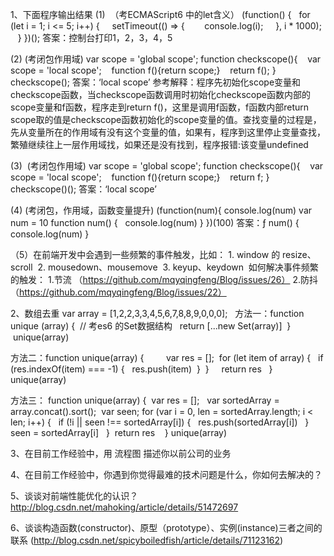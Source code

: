 1、下面程序输出结果
(1)  （考ECMAScript6 中的let含义）
(function() {
   for (let i = 1; i <= 5; i++) {
     setTimeout(() => {
        console.log(i);
     }, i * 1000);
    }
 })(); 
答案：控制台打印1，2，3，4，5


(2) (考闭包作用域)
var scope = 'global scope';
function checkscope(){
    var scope = 'local scope';
    function f(){return scope;}
    return f();
}
checkscope();
答案：‘local scope’
参考解释：程序先初始化scope变量和checkscope函数，当checkscope函数调用时初始化checkscope函数内部的scope变量和f函数，程序走到return f()，这里是调用f函数，f函数内部return scope取的值是checkscope函数初始化的scope变量的值。查找变量的过程是，先从变量所在的作用域有没有这个变量的值，如果有，程序到这里停止变量查找，繁殖继续往上一层作用域找，如果还是没有找到，程序报错:该变量undefined

(3)  (考闭包作用域)
var scope = 'global scope';
function checkscope(){
    var scope = 'local scope';
    function f(){return scope;}
    return f;
}
checkscope()();
答案：‘local scope’

(4) (考闭包，作用域，函数变量提升)
(function(num){
	console.log(num)
	var num = 10
	function num() {
	   console.log(num)
	}
})(100)
答案：ƒ num() {
		console.log(num)
	}



（5）在前端开发中会遇到一些频繁的事件触发，比如：
	1.	window 的 resize、scroll 
	2.	mousedown、mousemove 
	3.	keyup、keydown 
如何解决事件频繁的触发：
1.节流 （https://github.com/mqyqingfeng/Blog/issues/26）
2.防抖（https://github.com/mqyqingfeng/Blog/issues/22）

2、数组去重 var array = [1,2,2,3,3,4,5,6,7,8,8,9,0,0,0];  
方法一：function unique (array) { 
		// 考es6 的Set数据结构
 		return [...new Set(array)] 
      } 	  unique(array)

方法二：function unique(array) { 
    	   	var res = []; 
		for (let item of array) {
 			if (res.indexOf(item) === -1) {
 				res.push(item) 
			} 
		}
    		return res
        } 	  
       unique(array)

方法三： function unique(array) { 
		var res = [];
 		var sortedArray = array.concat().sort(); 
		var seen;
		for (var i = 0, len = sortedArray.length; i < len; i++) {
 			if (!i || seen !== sortedArray[i]) {
 				res.push(sortedArray[i])
 			} 
			seen = sortedArray[i]
 		} 		return res
         }
     unique(array)


3、在目前工作经验中，用 流程图 描述你以前公司的业务





4、在目前工作经验中，你遇到你觉得最难的技术问题是什么，你如何去解决的？







5、谈谈对前端性能优化的认识？
http://blog.csdn.net/mahoking/article/details/51472697


6、谈谈构造函数(constructor)、原型（prototype）、实例(instance)三者之间的联系
(http://blog.csdn.net/spicyboiledfish/article/details/71123162)



